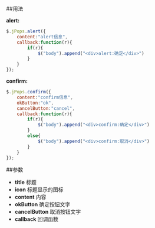 ##用法

**alert:**
```js
$.jPops.alert({
    content:"alert信息",
    callback:function(r){
        if(r){
            $("body").append("<div>alert:确定</div>")
        }
    }
});
```

**confirm:**
```js
$.jPops.confirm({
    content:"confirm信息",
    okButton:"ok",
    cancelButton:"cancel",
    callback:function(r){
        if(r){
            $("body").append("<div>confirm:确定</div>")
        }
        else{
            $("body").append("<div>confirm:取消</div>")
        }
    }
});
```


##参数

- **title** 标题
- **icon** 标题显示的图标
- **content** 内容
- **okButton** 确定按钮文字
- **cancelButton** 取消按钮文字
- **callback** 回调函数